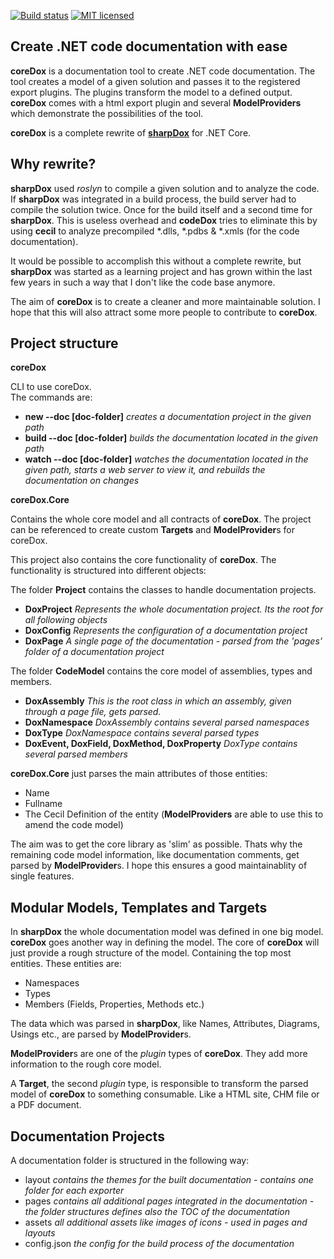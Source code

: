 [![Build status](https://ci.appveyor.com/api/projects/status/qysx4krbhwhmwq9f?svg=true)](https://ci.appveyor.com/project/Geaz/coredox)
[![MIT licensed](https://img.shields.io/badge/license-MIT-blue.svg)](https://raw.githubusercontent.com/Geaz/coreArgs/master/LICENSE)

Create .NET code documentation with ease
------------------

**coreDox** is a documentation tool to create .NET code documentation. The tool creates a model of a given solution and passes it to the registered export plugins. The plugins transform the model to a defined output. **coreDox** comes with a html export plugin and several **ModelProviders** which demonstrate the possibilities of the tool.

**coreDox** is a complete rewrite of [**sharpDox**](https://github.com/geaz/sharpDox) for .NET Core.

Why rewrite?
---

**sharpDox** used *roslyn* to compile a given solution and to analyze the code. 
If **sharpDox** was integrated in a build process, the build server had to compile the solution twice.
Once for the build itself and a second time for **sharpDox**. This is useless overhead and **codeDox** tries to eliminate this by using **cecil** to analyze precompiled *.dlls, *.pdbs & *.xmls (for the code documentation).

It would be possible to accomplish this without a complete rewrite, but **sharpDox** was started as a learning project and has grown within the last few years in such a way that I don't like the code base anymore.

The aim of **coreDox** is to create a cleaner and more maintainable solution. I hope that this will also attract some more people to contribute to **coreDox**.

Project structure
---

**coreDox**

CLI to use coreDox.  
The commands are:

- **new --doc [doc-folder]** *creates a documentation project in the given path*
- **build --doc [doc-folder]** *builds the documentation located in the given path*
- **watch --doc [doc-folder]** *watches the documentation located in the given path, starts a web server to view it, and rebuilds the documentation on changes*

**coreDox.Core**

Contains the whole core model and all contracts of **coreDox**.
The project can be referenced to create custom **Targets** and **ModelProvider**s for coreDox.

This project also contains the core functionality of **coreDox**.
The functionality is structured into different objects:

The folder **Project** contains the classes to handle documentation projects.
- **DoxProject** *Represents the whole documentation project. Its the root for all following objects*
- **DoxConfig** *Represents the configuration of a documentation project*
- **DoxPage** *A single page of the documentation - parsed from the 'pages' folder of a documentation project*

The folder **CodeModel** contains the core model of assemblies, types and members.
- **DoxAssembly** *This is the root class in which an assembly, given through a page file, gets parsed.*
- **DoxNamespace** *DoxAssembly contains several parsed namespaces*
- **DoxType** *DoxNamespace contains several parsed types*
- **DoxEvent, DoxField, DoxMethod, DoxProperty** *DoxType contains several parsed members*

**coreDox.Core** just parses the main attributes of those entities:
- Name
- Fullname
- The Cecil Definition of the entity (**ModelProviders** are able to use this to amend the code model)

The aim was to get the core library as 'slim' as possible. Thats why the remaining code model information, like documentation comments, get parsed by **ModelProvider**s. I hope this ensures a good maintainablity of single features.

Modular Models, Templates and Targets
---
In **sharpDox** the whole documentation model was defined in one big model. **coreDox** goes another way in defining the model.
The core of **coreDox** will just provide a rough structure of the model. Containing the top most entities.
These entities are:

- Namespaces
- Types
- Members (Fields, Properties, Methods etc.)

The data which was parsed in **sharpDox**, like Names, Attributes, Diagrams, Usings etc., are parsed by **ModelProvider**s.

**ModelProvider**s are one of the *plugin* types of **coreDox**. They add more information to the rough core model.

A **Target**, the second *plugin* type, is responsible to transform the parsed model of **coreDox** to something consumable. Like a HTML site, CHM file or a PDF document.

Documentation Projects
---
A documentation folder is structured in the following way:

- layout *contains the themes for the built documentation - contains one folder for each exporter*
- pages *contains all additional pages integrated in the documentation - the folder structures defines also the TOC of the documentation*
- assets *all additional assets like images of icons - used in pages and layouts*
- config.json *the config for the build process of the documentation*